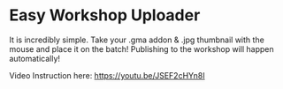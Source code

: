 # Easy Workshop Uploader

It is incredibly simple.
Take your .gma addon & .jpg thumbnail with the mouse and place it on the batch!
Publishing to the workshop will happen automatically!

Video Instruction here: https://youtu.be/JSEF2cHYn8I
